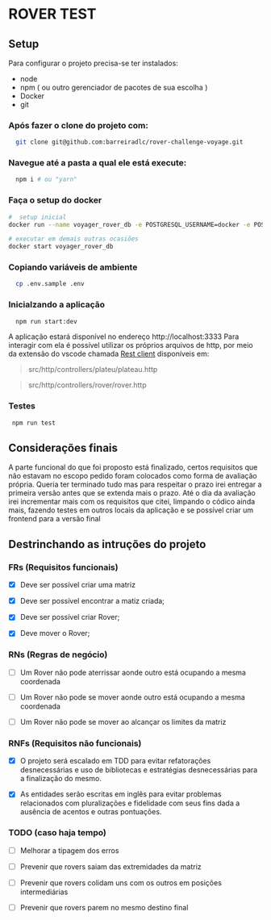 # ROVER TEST

## Setup

Para configurar o projeto precisa-se ter instalados:

- node
- npm ( ou outro gerenciador de pacotes de sua escolha )
- Docker
- git

### Após fazer o clone do projeto com:

```sh
  git clone git@github.com:barreiradlc/rover-challenge-voyage.git
```

### Navegue até a pasta a qual ele está execute:

```sh
  npm i # ou "yarn"
```

### Faça o setup do docker

```sh
#  setup inicial
docker run --name voyager_rover_db -e POSTGRESQL_USERNAME=docker -e POSTGRESQL_PASSWORD=docker -e POSTGRESQL_DATABASE=voyager_rover -p 5432:5432 bitnami/postgresql

# executar em demais outras ocasiões
docker start voyager_rover_db
```

### Copiando variáveis de ambiente

```sh
  cp .env.sample .env
```

### Inicialzando a aplicação

```sh
  npm run start:dev
```

A aplicação estará disponível no endereço http://localhost:3333
Para interagir com ela é possível utilizar os próprios arquivos de http, por meio da extensão do vscode chamada [Rest client](https://marketplace.visualstudio.com/items?itemName=humao.rest-client) disponíveis em:

> src/http/controllers/plateu/plateau.http

> src/http/controllers/rover/rover.http


### Testes 

```sh
 npm run test
```

## Considerações finais

A parte funcional do que foi proposto está finalizado, certos requisitos que não estavam no escopo pedido foram colocados como forma de avaliação própria.
Queria ter terminado tudo mas para respeitar o prazo irei entregar a primeira versão antes que se extenda mais o prazo.
Até o dia da avaliação irei incrementar mais com os requisitos que citei, limpando o códico ainda mais, fazendo testes em outros locais da aplicação e se possível criar um frontend para a versão final

## Destrinchando as intruções do projeto

### FRs (Requisitos funcionais)

- [x] Deve ser possível criar uma matriz

- [x] Deve ser possível encontrar a matiz criada;

- [x] Deve ser possível criar Rover;

- [x] Deve mover o Rover;

### RNs (Regras de negócio)

- [ ] Um Rover não pode aterrissar aonde outro está ocupando a mesma coordenada

- [ ] Um Rover não pode se mover aonde outro está ocupando a mesma coordenada

- [ ] Um Rover não pode se mover ao alcançar os limites da matriz


### RNFs (Requisitos não funcionais)

- [x] O projeto será escalado em TDD para evitar refatorações desnecessárias e uso de bibliotecas e estratégias desnecessárias para a finalização do mesmo.

- [x] As entidades serão escritas em inglês para evitar problemas relacionados com pluralizações e fidelidade com seus fins dada a ausência de acentos e outras pontuações.



### TODO (caso haja tempo)

- [ ] Melhorar a tipagem dos erros

- [ ] Prevenir que rovers saiam das extremidades da matriz

- [ ] Prevenir que rovers colidam uns com os outros em posições intermediárias

- [ ] Prevenir que rovers parem no mesmo destino final
